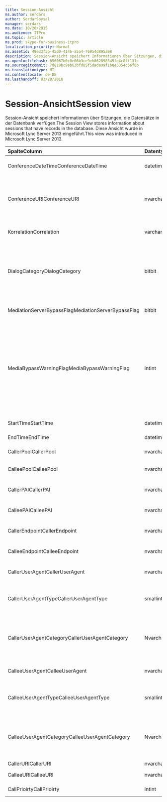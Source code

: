 ```yaml
---
title: Session-Ansicht
ms.author: serdars
author: SerdarSoysal
manager: serdars
ms.date: 10/20/2015
ms.audience: ITPro
ms.topic: article
ms.prod: skype-for-business-itpro
localization_priority: Normal
ms.assetid: 49e33f5b-45d0-4146-a5a4-76954d895a98
description: Session-Ansicht speichert Informationen über Sitzungen, die Datensätze in der Datenbank verfügen. Diese Ansicht wurde in Microsoft Lync Server 2013 eingeführt.
ms.openlocfilehash: 056067b0c0e06b3ce9eb862898345fe4c8ff131c
ms.sourcegitcommit: 7d819bc9eb63bfd85f5dada09f1b8e5354c56f6b
ms.translationtype: MT
ms.contentlocale: de-DE
ms.lasthandoff: 03/28/2018
---
```

# <a name="session-view"></a><span data-ttu-id="7ec40-104">Session-Ansicht</span><span class="sxs-lookup"><span data-stu-id="7ec40-104">Session view</span></span>
 
<span data-ttu-id="7ec40-105">Session-Ansicht speichert Informationen über Sitzungen, die Datensätze in der Datenbank verfügen.</span><span class="sxs-lookup"><span data-stu-id="7ec40-105">The Session View stores information about sessions that have records in the database.</span></span> <span data-ttu-id="7ec40-106">Diese Ansicht wurde in Microsoft Lync Server 2013 eingeführt.</span><span class="sxs-lookup"><span data-stu-id="7ec40-106">This view was introduced in Microsoft Lync Server 2013.</span></span>
  
|<span data-ttu-id="7ec40-107">**Spalte**</span><span class="sxs-lookup"><span data-stu-id="7ec40-107">**Column**</span></span>|<span data-ttu-id="7ec40-108">**Datentyp**</span><span class="sxs-lookup"><span data-stu-id="7ec40-108">**Data Type**</span></span>|<span data-ttu-id="7ec40-109">**Details**</span><span class="sxs-lookup"><span data-stu-id="7ec40-109">**Details**</span></span>|
|:-----|:-----|:-----|
|<span data-ttu-id="7ec40-110">ConferenceDateTime</span><span class="sxs-lookup"><span data-stu-id="7ec40-110">ConferenceDateTime</span></span>  <br/> |<span data-ttu-id="7ec40-111">datetime</span><span class="sxs-lookup"><span data-stu-id="7ec40-111">datetime</span></span>  <br/> |<span data-ttu-id="7ec40-112">Verwiesen von der MediaLine Table.</span><span class="sxs-lookup"><span data-stu-id="7ec40-112">Referenced from the MediaLine Table.</span></span>  <br/> |
|<span data-ttu-id="7ec40-113">ConferenceURI</span><span class="sxs-lookup"><span data-stu-id="7ec40-113">ConferenceURI</span></span>  <br/> |<span data-ttu-id="7ec40-114">nvarchar(450)</span><span class="sxs-lookup"><span data-stu-id="7ec40-114">nvarchar(450)</span></span>  <br/> |<span data-ttu-id="7ec40-115">Konferenz-URI ist dies eine Konferenz ist, oder Dialogkennung, wenn dieser ist eine Peer-zu-Peer-Sitzung.</span><span class="sxs-lookup"><span data-stu-id="7ec40-115">Conference URI if this is a conference, or DialogID if this is a peer-to-peer session.</span></span>  <br/> |
|<span data-ttu-id="7ec40-116">Korrelation</span><span class="sxs-lookup"><span data-stu-id="7ec40-116">Correlation</span></span>  <br/> |<span data-ttu-id="7ec40-117">varchar(max)</span><span class="sxs-lookup"><span data-stu-id="7ec40-117">varchar(max)</span></span>  <br/> |<span data-ttu-id="7ec40-118">Korrelations-ID der Sitzung.</span><span class="sxs-lookup"><span data-stu-id="7ec40-118">Correlation ID of the session.</span></span>  <br/> |
|<span data-ttu-id="7ec40-119">DialogCategory</span><span class="sxs-lookup"><span data-stu-id="7ec40-119">DialogCategory</span></span>  <br/> |<span data-ttu-id="7ec40-120">bit</span><span class="sxs-lookup"><span data-stu-id="7ec40-120">bit</span></span>  <br/> |<span data-ttu-id="7ec40-121">Dialogfeld Kategorie. 0 ist Skype für Business Server Mediation Server Abschnitts. 1: Vermittlungsserver zum PSTN-Gateway-Abschnitt.</span><span class="sxs-lookup"><span data-stu-id="7ec40-121">Dialog category; 0 is Skype for Business Server to Mediation Server leg; 1 is Mediation Server to PSTN gateway leg.</span></span>  <br/> |
|<span data-ttu-id="7ec40-122">MediationServerBypassFlag</span><span class="sxs-lookup"><span data-stu-id="7ec40-122">MediationServerBypassFlag</span></span>  <br/> |<span data-ttu-id="7ec40-123">bit</span><span class="sxs-lookup"><span data-stu-id="7ec40-123">bit</span></span>  <br/> |<span data-ttu-id="7ec40-124">Gibt an, ob der Anruf umgangen wurde.</span><span class="sxs-lookup"><span data-stu-id="7ec40-124">Indicates whether or not the call was bypassed.</span></span>  <br/> |
|<span data-ttu-id="7ec40-125">MediaBypassWarningFlag</span><span class="sxs-lookup"><span data-stu-id="7ec40-125">MediaBypassWarningFlag</span></span>  <br/> |<span data-ttu-id="7ec40-126">int</span><span class="sxs-lookup"><span data-stu-id="7ec40-126">int</span></span>  <br/> |<span data-ttu-id="7ec40-127">Dieses Feld gibt, falls vorhanden, warum ein Anruf nicht umgangen wurde, auch wenn die Umgehung IDs übereinstimmen.</span><span class="sxs-lookup"><span data-stu-id="7ec40-127">This field, if present, indicates why a call was not bypassed even if the bypass IDs matched.</span></span> <span data-ttu-id="7ec40-128">Für Skype für Business Server wird nur ein Wert definiert:</span><span class="sxs-lookup"><span data-stu-id="7ec40-128">For Skype for Business Server, only one value is defined:</span></span>  <br/> <span data-ttu-id="7ec40-129">0 x 0001 – unbekannte umgehungs-ID für Standardnetzwerkadapter</span><span class="sxs-lookup"><span data-stu-id="7ec40-129">0x0001 - Unknown bypass ID for Default network adapter</span></span>  <br/> |
|<span data-ttu-id="7ec40-130">StartTime</span><span class="sxs-lookup"><span data-stu-id="7ec40-130">StartTime</span></span>  <br/> |<span data-ttu-id="7ec40-131">datetime</span><span class="sxs-lookup"><span data-stu-id="7ec40-131">datetime</span></span>  <br/> |<span data-ttu-id="7ec40-132">Startzeit des Anrufs.</span><span class="sxs-lookup"><span data-stu-id="7ec40-132">Call start time.</span></span>  <br/> |
|<span data-ttu-id="7ec40-133">EndTime</span><span class="sxs-lookup"><span data-stu-id="7ec40-133">EndTime</span></span>  <br/> |<span data-ttu-id="7ec40-134">datetime</span><span class="sxs-lookup"><span data-stu-id="7ec40-134">datetime</span></span>  <br/> |<span data-ttu-id="7ec40-135">Die Endzeit des Anrufs.</span><span class="sxs-lookup"><span data-stu-id="7ec40-135">Call end time.</span></span>  <br/> |
|<span data-ttu-id="7ec40-136">CallerPool</span><span class="sxs-lookup"><span data-stu-id="7ec40-136">CallerPool</span></span>  <br/> |<span data-ttu-id="7ec40-137">nvarchar(256)</span><span class="sxs-lookup"><span data-stu-id="7ec40-137">nvarchar(256)</span></span>  <br/> |<span data-ttu-id="7ec40-138">Anrufer-Pool FQDN.</span><span class="sxs-lookup"><span data-stu-id="7ec40-138">Caller pool FQDN.</span></span>  <br/> |
|<span data-ttu-id="7ec40-139">CalleePool</span><span class="sxs-lookup"><span data-stu-id="7ec40-139">CalleePool</span></span>  <br/> |<span data-ttu-id="7ec40-140">nvarchar(256)</span><span class="sxs-lookup"><span data-stu-id="7ec40-140">nvarchar(256)</span></span>  <br/> |<span data-ttu-id="7ec40-141">FQDN des angerufenenpools.</span><span class="sxs-lookup"><span data-stu-id="7ec40-141">Callee pool FQDN.</span></span>  <br/> |
|<span data-ttu-id="7ec40-142">CallerPAI</span><span class="sxs-lookup"><span data-stu-id="7ec40-142">CallerPAI</span></span>  <br/> |<span data-ttu-id="7ec40-143">nvarchar(450)</span><span class="sxs-lookup"><span data-stu-id="7ec40-143">nvarchar(450)</span></span>  <br/> |<span data-ttu-id="7ec40-144">Des Anrufers p-asserted-Identity-URI.</span><span class="sxs-lookup"><span data-stu-id="7ec40-144">Caller's p-asserted identity URI.</span></span>  <br/> |
|<span data-ttu-id="7ec40-145">CalleePAI</span><span class="sxs-lookup"><span data-stu-id="7ec40-145">CalleePAI</span></span>  <br/> |<span data-ttu-id="7ec40-146">nvarchar(450)</span><span class="sxs-lookup"><span data-stu-id="7ec40-146">nvarchar(450)</span></span>  <br/> |<span data-ttu-id="7ec40-147">Angerufenen p-asserted-Identity-URI.</span><span class="sxs-lookup"><span data-stu-id="7ec40-147">Callee's p-asserted identity URI.</span></span>  <br/> |
|<span data-ttu-id="7ec40-148">CallerEndpoint</span><span class="sxs-lookup"><span data-stu-id="7ec40-148">CallerEndpoint</span></span>  <br/> |<span data-ttu-id="7ec40-149">nvarchar(256)</span><span class="sxs-lookup"><span data-stu-id="7ec40-149">nvarchar(256)</span></span>  <br/> |<span data-ttu-id="7ec40-150">Endpunktname des angerufenen.</span><span class="sxs-lookup"><span data-stu-id="7ec40-150">Caller's endpoint name.</span></span>  <br/> |
|<span data-ttu-id="7ec40-151">CalleeEndpoint</span><span class="sxs-lookup"><span data-stu-id="7ec40-151">CalleeEndpoint</span></span>  <br/> |<span data-ttu-id="7ec40-152">nvarchar(256)</span><span class="sxs-lookup"><span data-stu-id="7ec40-152">nvarchar(256)</span></span>  <br/> |<span data-ttu-id="7ec40-153">Endpunktname des angerufenen.</span><span class="sxs-lookup"><span data-stu-id="7ec40-153">Caller's endpoint name.</span></span>  <br/> |
|<span data-ttu-id="7ec40-154">CallerUserAgent</span><span class="sxs-lookup"><span data-stu-id="7ec40-154">CallerUserAgent</span></span>  <br/> |<span data-ttu-id="7ec40-155">nvarchar(256)</span><span class="sxs-lookup"><span data-stu-id="7ec40-155">nvarchar(256)</span></span>  <br/> |<span data-ttu-id="7ec40-156">Benutzeragentzeichenfolge des Anrufers.</span><span class="sxs-lookup"><span data-stu-id="7ec40-156">Caller's user agent string.</span></span>  <br/> |
|<span data-ttu-id="7ec40-157">CallerUserAgentType</span><span class="sxs-lookup"><span data-stu-id="7ec40-157">CallerUserAgentType</span></span>  <br/> |<span data-ttu-id="7ec40-158">smallint</span><span class="sxs-lookup"><span data-stu-id="7ec40-158">smallint</span></span>  <br/> |<span data-ttu-id="7ec40-159">Typ des Benutzer-Agent des Anrufers.</span><span class="sxs-lookup"><span data-stu-id="7ec40-159">Type of caller's user agent.</span></span> <span data-ttu-id="7ec40-160">[UserAgent-Tabelle](useragent.md) Details finden Sie.</span><span class="sxs-lookup"><span data-stu-id="7ec40-160">See the [UserAgent table](useragent.md) for details.</span></span> <br/> |
|<span data-ttu-id="7ec40-161">CallerUserAgentCategory</span><span class="sxs-lookup"><span data-stu-id="7ec40-161">CallerUserAgentCategory</span></span>  <br/> |<span data-ttu-id="7ec40-162">Nvarchar (64)</span><span class="sxs-lookup"><span data-stu-id="7ec40-162">nvarchar (64)</span></span>  <br/> |<span data-ttu-id="7ec40-163">Kategorie des Benutzer-Agent des Anrufers.</span><span class="sxs-lookup"><span data-stu-id="7ec40-163">Category of caller's user agent.</span></span> <span data-ttu-id="7ec40-164">[UserAgentDef-Tabelle (QoE)](useragentdef-qoe.md) ausführliche Informationen finden Sie.</span><span class="sxs-lookup"><span data-stu-id="7ec40-164">See the [UserAgentDef table (QoE)](useragentdef-qoe.md) for details.</span></span> <br/> |
|<span data-ttu-id="7ec40-165">CalleeUserAgent</span><span class="sxs-lookup"><span data-stu-id="7ec40-165">CalleeUserAgent</span></span>  <br/> |<span data-ttu-id="7ec40-166">nvarchar(256)</span><span class="sxs-lookup"><span data-stu-id="7ec40-166">nvarchar(256)</span></span>  <br/> |<span data-ttu-id="7ec40-167">Benutzeragentzeichenfolge des angerufenen.</span><span class="sxs-lookup"><span data-stu-id="7ec40-167">Callee's user agent string.</span></span>  <br/> |
|<span data-ttu-id="7ec40-168">CalleeUserAgentType</span><span class="sxs-lookup"><span data-stu-id="7ec40-168">CalleeUserAgentType</span></span>  <br/> |<span data-ttu-id="7ec40-169">smallint</span><span class="sxs-lookup"><span data-stu-id="7ec40-169">smallint</span></span>  <br/> |<span data-ttu-id="7ec40-170">Typ des Benutzer-Agent für die des angerufenen.</span><span class="sxs-lookup"><span data-stu-id="7ec40-170">Type of user agent for the callee.</span></span> <span data-ttu-id="7ec40-171">[UserAgent-Tabelle](useragent.md) Details finden Sie.</span><span class="sxs-lookup"><span data-stu-id="7ec40-171">See the [UserAgent table](useragent.md) for details.</span></span> <br/> |
|<span data-ttu-id="7ec40-172">CalleeUserAgentCategory</span><span class="sxs-lookup"><span data-stu-id="7ec40-172">CalleeUserAgentCategory</span></span>  <br/> |<span data-ttu-id="7ec40-173">Nvarchar (64)</span><span class="sxs-lookup"><span data-stu-id="7ec40-173">nvarchar (64)</span></span>  <br/> |<span data-ttu-id="7ec40-174">Benutzer-Agent-Kategorie für des angerufenen.</span><span class="sxs-lookup"><span data-stu-id="7ec40-174">User agent category for the callee.</span></span> <span data-ttu-id="7ec40-175">[UserAgentDef-Tabelle (QoE)](useragentdef-qoe.md) ausführliche Informationen finden Sie.</span><span class="sxs-lookup"><span data-stu-id="7ec40-175">See the [UserAgentDef table (QoE)](useragentdef-qoe.md) for details.</span></span> <br/> |
|<span data-ttu-id="7ec40-176">CallerURI</span><span class="sxs-lookup"><span data-stu-id="7ec40-176">CallerURI</span></span>  <br/> |<span data-ttu-id="7ec40-177">nvarchar(450)</span><span class="sxs-lookup"><span data-stu-id="7ec40-177">nvarchar(450)</span></span>  <br/> |<span data-ttu-id="7ec40-178">URI des Anrufers.</span><span class="sxs-lookup"><span data-stu-id="7ec40-178">Caller's URI.</span></span>  <br/> |
|<span data-ttu-id="7ec40-179">CalleeURI</span><span class="sxs-lookup"><span data-stu-id="7ec40-179">CalleeURI</span></span>  <br/> |<span data-ttu-id="7ec40-180">nvarchar(450)</span><span class="sxs-lookup"><span data-stu-id="7ec40-180">nvarchar(450)</span></span>  <br/> |<span data-ttu-id="7ec40-181">URI des angerufenen.</span><span class="sxs-lookup"><span data-stu-id="7ec40-181">Callee's URI.</span></span>  <br/> |
|<span data-ttu-id="7ec40-182">CallPrioirty</span><span class="sxs-lookup"><span data-stu-id="7ec40-182">CallPrioirty</span></span>  <br/> |<span data-ttu-id="7ec40-183">int</span><span class="sxs-lookup"><span data-stu-id="7ec40-183">int</span></span>  <br/> |<span data-ttu-id="7ec40-184">Priorität des Anrufs.</span><span class="sxs-lookup"><span data-stu-id="7ec40-184">Priority of the call.</span></span>  <br/> |
   

